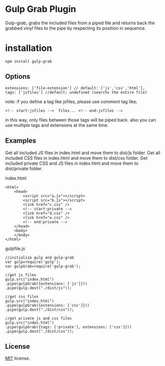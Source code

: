 # Gulp Grab Plugin

Gulp-grab, grabs the included files from a piped file and returns back the grabbed vinyl files to the pipe by respecting its position in sequence.

# installation
```
npm install gulp-grab
```

## Options
```
extensions: ['file-extension'] // default: ['js','css','html'],
tags: ['jsfiles'] //default: undefined (searchs the entire file)
```
note: if you define a tag like jsfiles, please use comment tag like;
```
<!-- start:jsfiles -->	files... <!-- end:jsfiles -->
```
in this way, only files between those tags will be piped back.
also you can use multiple tags and extensions at the same time.

## Examples
Get all included JS files in index.html and move them to dist/js folder.
Get all included CSS files in index.html and move them to dist/css folder.
Get included private CSS and JS files in index.html and move them to dist/private folder.

index.html
```
<html>
	<head>
		<script src="a.js"></script>
		<script src="b.js"></script>
		<link href="c.css" />
		<!-- start:private -->
		<link href="d.css" />
		<link href="e.css" />
		<!-- end:private -->
	</head>
	<body>
	</body>
</html>
```
gulpfile.js
```
//initialize gulp and gulp-grab
var gulp=require('gulp');
var gulpGrab=require('gulp-grab');

//get js files
gulp.src("index.html")
.pipe(gulpGrab({extensions: ['js']}))
.pipe(gulp.dest("./dist/js"));

//get css files
gulp.src("index.html")
.pipe(gulpGrab({extensions: ['css']}))
.pipe(gulp.dest("./dist/css"));

//get private js and css files
gulp.src("index.html")
.pipe(gulpGrab({tags: ['private'], extensions: ['css']}))
.pipe(gulp.dest("./dist/css"));
```

## License
[MIT](LICENSE.txt) license.

